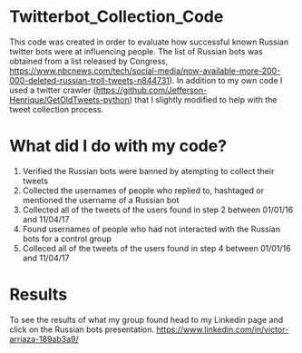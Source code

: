 # Twitterbot_Collection_Code
This code was created in order to evaluate how successful known Russian twitter bots were at influencing people. The list of Russian bots was obtained from a list released by Congress, https://www.nbcnews.com/tech/social-media/now-available-more-200-000-deleted-russian-troll-tweets-n844731). In addition to my own code I used a twitter crawler (https://github.com/Jefferson-Henrique/GetOldTweets-python) that I slightly modified to help with the tweet collection process.

# What did I do with my code?
1) Verified the Russian bots were banned by atempting to collect their tweets
2) Collected the usernames of people who replied to, hashtaged or mentioned the username of a Russian bot
3) Collected all of the tweets of the users found in step 2 between 01/01/16 and 11/04/17
4) Found usernames of people who had not interacted with the Russian bots for a control group 
5) Colleced all of the tweets of the users found in step 4 between 01/01/16 and 11/04/17

# Results
To see the results of what my group found head to my Linkedin page and click on the Russian bots presentation.
https://www.linkedin.com/in/victor-arriaza-189ab3a9/
